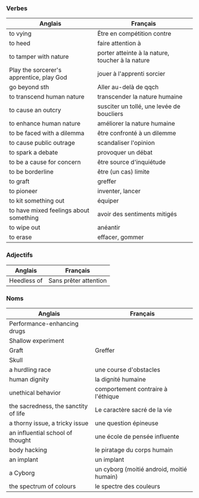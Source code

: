 ### Verbes

| Anglais | Français |
| - | - |
| to vying | Être en compétition contre |
| to heed | faire attention à |
| to tamper with nature | porter atteinte à la nature, toucher à la nature |
| Play the sorcerer's apprentice, play God | jouer à l'apprenti sorcier |
| go beyond sth | Aller au-delà de qqch |
| to transcend human nature | transcender la nature humaine |
| to cause an outcry | susciter un tollé, une levée de boucliers |
| to enhance human nature | améliorer la nature humaine |
| to be faced with a dilemma | être confronté à un dilemme |
| to cause public outrage | scandaliser l'opinion |
| to spark a debate | provoquer un débat |
| to be a cause for concern | être source d'inquiétude |
| to be borderline | être (un cas) limite |
| to graft | greffer |
| to pioneer | inventer, lancer |
| to kit something out | équiper |
| to have mixed feelings about something | avoir des sentiments mitigés |
| to wipe out | anéantir |
| to erase | effacer, gommer |

### Adjectifs

| Anglais | Français |
| - | - |
| Heedless of | Sans prêter attention |

### Noms

| Anglais | Français |
| - | - |
| Performance-enhancing drugs | |
| Shallow experiment | |
| Graft | Greffer |
| Skull | |
| a hurdling race | une course d'obstacles |
| human dignity | la dignité humaine |
| unethical behavior | comportement contraire à l'éthique |
| the sacredness, the sanctity of life | Le caractère sacré de la vie |
| a thorny issue, a tricky issue | une question épineuse |
| an influential school of thought | une école de pensée influente |
| body hacking | le piratage du corps humain |
| an implant | un implant |
| a Cyborg | un cyborg (moitié android, moitié humain) |
| the spectrum of colours | le spectre des couleurs |
